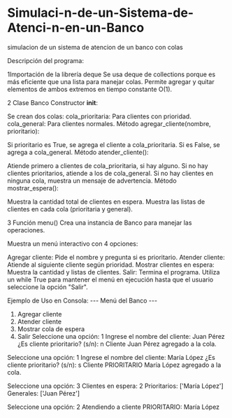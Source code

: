 # Simulaci-n-de-un-Sistema-de-Atenci-n-en-un-Banco
simulacion de un sistema de atencion de un banco con colas

Descripción del programa:

1️Importación de la librería deque
Se usa deque de collections porque es más eficiente que una lista para manejar colas. Permite agregar y quitar elementos de ambos extremos en tiempo constante 
O(1).

2️ Clase Banco
Constructor __init__:

Se crean dos colas:
cola_prioritaria: Para clientes con prioridad.
cola_general: Para clientes normales.
Método agregar_cliente(nombre, prioritario):

Si prioritario es True, se agrega el cliente a cola_prioritaria.
Si es False, se agrega a cola_general.
Método atender_cliente():

Atiende primero a clientes de cola_prioritaria, si hay alguno.
Si no hay clientes prioritarios, atiende a los de cola_general.
Si no hay clientes en ninguna cola, muestra un mensaje de advertencia.
Método mostrar_espera():

Muestra la cantidad total de clientes en espera.
Muestra las listas de clientes en cada cola (prioritaria y general).

3️ Función menu()
Crea una instancia de Banco para manejar las operaciones.

Muestra un menú interactivo con 4 opciones:

Agregar cliente: Pide el nombre y pregunta si es prioritario.
Atender cliente: Atiende al siguiente cliente según prioridad.
Mostrar clientes en espera: Muestra la cantidad y listas de clientes.
Salir: Termina el programa.
Utiliza un while True para mantener el menú en ejecución hasta que el usuario seleccione la opción "Salir".

Ejemplo de Uso en Consola:
--- Menú del Banco ---
1. Agregar cliente
2. Atender cliente
3. Mostrar cola de espera
4. Salir
Seleccione una opción: 1
Ingrese el nombre del cliente: Juan Pérez
¿Es cliente prioritario? (s/n): n
 Cliente Juan Pérez agregado a la cola.

Seleccione una opción: 1
Ingrese el nombre del cliente: María López
¿Es cliente prioritario? (s/n): s
 Cliente PRIORITARIO María López agregado a la cola.

Seleccione una opción: 3
 Clientes en espera: 2
 Prioritarios: ['María López']
 Generales: ['Juan Pérez']

Seleccione una opción: 2
 Atendiendo a cliente PRIORITARIO: María López
